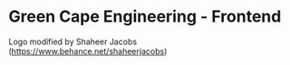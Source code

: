# Green Cape Engineering - Frontend

Logo modified by Shaheer Jacobs (https://www.behance.net/shaheerjacobs)